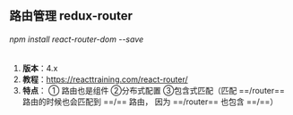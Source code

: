  ## 路由管理 redux-router
 
 ###### *npm install react-router-dom --save*
 
1.  **版本**：4.x
2.  **教程**：https://reacttraining.com/react-router/
3.  **特点**：
① 路由也是组件
②分布式配置
③包含式匹配（匹配 ==/router== 路由的时候也会匹配到 ==/== 路由， 因为 ==/router== 也包含 ==/==）